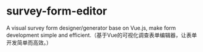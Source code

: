 # survey-form-editor
A visual survey form designer/generator base on Vue.js, make form development simple and efficient.（基于Vue的可视化调查表单编辑器，让表单开发简单而高效。）
